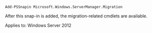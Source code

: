 `Add-PSSnapin Microsoft.Windows.ServerManager.Migration`

After this snap-in is added, the migration-related cmdlets are available. 

Applies to: Windows Server 2012 